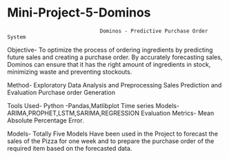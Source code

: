 # Mini-Project-5-Dominos

                                  Dominos - Predictive Purchase Order System

Objective-
To optimize the process of ordering ingredients by predicting future sales and creating a purchase order. By accurately forecasting sales, Dominos can ensure that it has the right amount of ingredients in stock, minimizing waste and preventing stockouts.

Method-
Exploratory Data Analysis and Preprocessing
Sales Prediction and Evaluation
Purchase order Generation

Tools Used-
Python -Pandas,Matlibplot 
Time series Models-ARIMA,PROPHET,LSTM,SARIMA,REGRESSION
Evaluation Metrics- Mean Absolute Percentage Error.

Models-
Totally Five Models Have been used in the Project to forecast the sales of the Pizza for one week and to prepare the purchase order of the required item based on the forecasted data.
